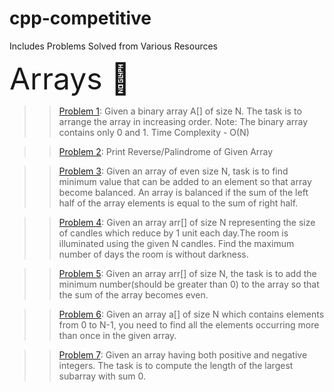 # cpp-competitive
Includes Problems Solved from Various Resources


<font size="10">Arrays 💨</font>
>>[Problem 1](https://github.com/patelsneh18/cpp-competitive/blob/main/Arrays/0s1sArraySort.cpp): 
Given a binary array A[] of size N. The task is to arrange the array in increasing order.
Note: The binary array contains only 0  and 1. Time Complexity - O(N)

>>[Problem 2](https://github.com/patelsneh18/cpp-competitive/blob/main/Arrays/ArrayPalindrome.cpp): 
Print Reverse/Palindrome of Given Array

>>[Problem 3](https://github.com/patelsneh18/cpp-competitive/blob/main/Arrays/balancedArray.cpp): 
Given an array of even size N, task is to find minimum value that can be added to an element so that array become balanced.
An array is balanced if the sum of the left half of the array elements is equal to the sum of right half.

>>[Problem 4](https://github.com/patelsneh18/cpp-competitive/blob/main/Arrays/fightingTheDarkness.cpp): 
Given an array arr[] of size N representing the size of candles which reduce by 1 unit each day.The room is illuminated using the given N candles.
Find the maximum number of days the room is without darkness. 

>>[Problem 5](https://github.com/patelsneh18/cpp-competitive/blob/main/Arrays/minNumToEven.cpp): 
Given an array arr[] of size N, the task is to add the minimum number(should be greater than 0) to the array so that the sum of the array becomes even.

>>[Problem 6](https://github.com/patelsneh18/cpp-competitive/blob/main/Arrays/duplicateEl.cpp): 
Given an array a[] of size N which contains elements from 0 to N-1,
you need to find all the elements occurring more than once in the given array.


>>[Problem 7](https://github.com/patelsneh18/cpp-competitive/blob/main/Arrays/largestSubArray.cpp): 
Given an array having both positive and negative integers. The task is to compute the length of the largest subarray with sum 0.
